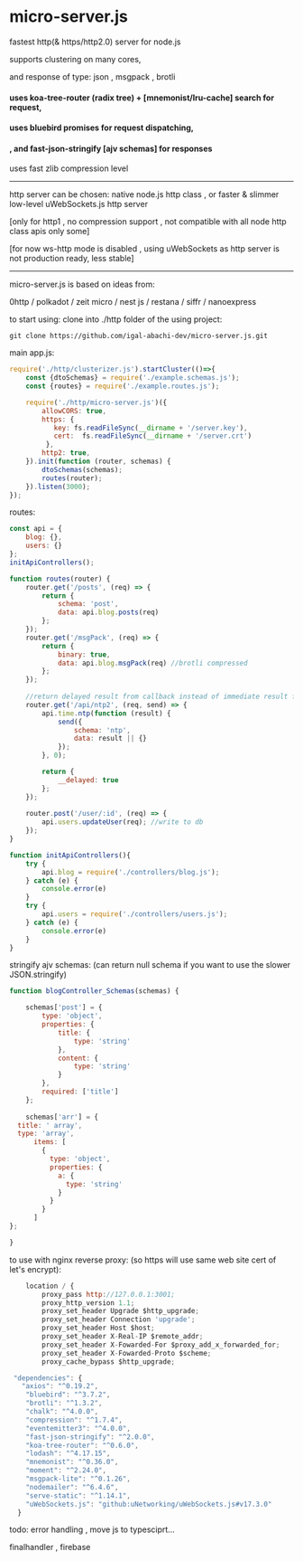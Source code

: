 # micro-server.js
fastest http(&amp; https/http2.0) server for node.js

supports clustering on many cores, 

and response of type: json , msgpack , brotli

#### uses koa-tree-router (radix tree) + [mnemonist/lru-cache] search for request,

#### uses bluebird promises for request dispatching,

####  , and fast-json-stringify [ajv schemas] for responses

uses fast zlib compression level
___

http server can be chosen: native node.js http class , or faster & slimmer low-level uWebSockets.js http server

[only for http1 , no compression support , not compatible with all node http class apis only some]

[for now ws-http mode is disabled , using uWebSockets as http server is not production ready, less stable]

___

micro-server.js is based on ideas from: 

0http / polkadot / zeit micro / nest js / restana / siffr / nanoexpress

to start using: 
clone into ./http folder of the using project:
```
git clone https://github.com/igal-abachi-dev/micro-server.js.git
```

main app.js:
```javascript
require('./http/clusterizer.js').startCluster(()=>{
    const {dtoSchemas} = require('./example.schemas.js');
    const {routes} = require('./example.routes.js');

    require('./http/micro-server.js')({
        allowCORS: true,
        https: {
           key: fs.readFileSync(__dirname + '/server.key'),
           cert:  fs.readFileSync(__dirname + '/server.crt')
         },
        http2: true,
    }).init(function (router, schemas) {
        dtoSchemas(schemas);
        routes(router);
    }).listen(3000);
});
```

routes:
```javascript
const api = {
    blog: {},
    users: {}
};
initApiControllers();

function routes(router) {
    router.get('/posts', (req) => {
        return {
            schema: 'post',
            data: api.blog.posts(req)
        };
    });
    router.get('/msgPack', (req) => {
        return {
            binary: true,
            data: api.blog.msgPack(req) //brotli compressed
        };
    });
    
    //return delayed result from callback instead of immediate result from return val;\
    router.get('/api/ntp2', (req, send) => {
        api.time.ntp(function (result) {
            send({
                schema: 'ntp',
                data: result || {}
            });
        }, 0);

        return {
            __delayed: true
        };
    });
    
    router.post('/user/:id', (req) => {
        api.users.updateUser(req); //write to db
    });
}

function initApiControllers(){
    try {
        api.blog = require('./controllers/blog.js');
    } catch (e) {
        console.error(e)
    }
    try {
        api.users = require('./controllers/users.js');
    } catch (e) {
        console.error(e)
    }
}

```

stringify ajv schemas: (can return null schema if you want to use the slower JSON.stringify)
```javascript
function blogController_Schemas(schemas) {

    schemas['post'] = {
        type: 'object',
        properties: {
            title: {
                type: 'string'
            },
            content: {
                type: 'string'
            }
        },
        required: ['title']
    };
    
    schemas['arr'] = {
  title: ' array',
  type: 'array',
      items: [
        {
          type: 'object',
          properties: {
            a: {
              type: 'string'
            }
          }
        }
      ]
};

}

```

to use with nginx reverse proxy: (so https will use same web site cert of let's encrypt):
```javascript
	location / {
        proxy_pass http://127.0.0.1:3001;
        proxy_http_version 1.1;
        proxy_set_header Upgrade $http_upgrade;
        proxy_set_header Connection 'upgrade';
        proxy_set_header Host $host;
		proxy_set_header X-Real-IP $remote_addr;
        proxy_set_header X-Fowarded-For $proxy_add_x_forwarded_for;
        proxy_set_header X-Fowarded-Proto $scheme;
        proxy_cache_bypass $http_upgrade;
 ```

```javascript
 "dependencies": {
   "axios": "^0.19.2",
    "bluebird": "^3.7.2",
    "brotli": "^1.3.2",
    "chalk": "^4.0.0",
    "compression": "^1.7.4",
    "eventemitter3": "^4.0.0",
    "fast-json-stringify": "^2.0.0",
    "koa-tree-router": "^0.6.0",
    "lodash": "^4.17.15",
    "mnemonist": "^0.36.0",
    "moment": "^2.24.0",
    "msgpack-lite": "^0.1.26",
    "nodemailer": "^6.4.6",
    "serve-static": "^1.14.1",
    "uWebSockets.js": "github:uNetworking/uWebSockets.js#v17.3.0"
  }
```


todo: error handling  , move js to typesciprt...

finalhandler , firebase
